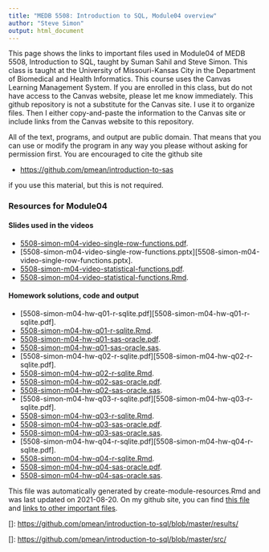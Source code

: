 ```yaml
---
title: "MEDB 5508: Introduction to SQL, Module04 overview"
author: "Steve Simon"
output: html_document
---
```


<!--This file was first created on 2021-07-28.-->

This page shows the links to important files used in Module04 of MEDB 5508, Introduction to SQL, taught by Suman Sahil and Steve Simon. This class is taught at the University of Missouri-Kansas City in the Department of Biomedical and Health Informatics. This course uses the Canvas Learning Management System. If you are enrolled in this class, but do not have access to the Canvas website, please let me know immediately. This github repository is not a substitute for the Canvas site. I use it to organize files. Then I either copy-and-paste the information to the Canvas site or include links from the Canvas website to this repository.

All of the text, programs, and output are public domain. That means that you can use or modify the program in any way you please without asking for permission first. You are encouraged to cite the github site

+ https://github.com/pmean/introduction-to-sas

if you use this material, but this is not required.

### Resources for Module04

#### Slides used in the videos

+ [5508-simon-m04-video-single-row-functions.pdf][5508-simon-m04-video-single-row-functions.pdf].
+ [5508-simon-m04-video-single-row-functions.pptx][5508-simon-m04-video-single-row-functions.pptx].
+ [5508-simon-m04-video-statistical-functions.pdf][5508-simon-m04-video-statistical-functions.pdf].
+ [5508-simon-m04-video-statistical-functions.Rmd][5508-simon-m04-video-statistical-functions.Rmd].

#### Homework solutions, code and output

+ [5508-simon-m04-hw-q01-r-sqlite.pdf][5508-simon-m04-hw-q01-r-sqlite.pdf].
+ [5508-simon-m04-hw-q01-r-sqlite.Rmd][5508-simon-m04-hw-q01-r-sqlite.Rmd].
+ [5508-simon-m04-hw-q01-sas-oracle.pdf][5508-simon-m04-hw-q01-sas-oracle.pdf].
+ [5508-simon-m04-hw-q01-sas-oracle.sas][5508-simon-m04-hw-q01-sas-oracle.sas].
+ [5508-simon-m04-hw-q02-r-sqlite.pdf][5508-simon-m04-hw-q02-r-sqlite.pdf].
+ [5508-simon-m04-hw-q02-r-sqlite.Rmd][5508-simon-m04-hw-q02-r-sqlite.Rmd].
+ [5508-simon-m04-hw-q02-sas-oracle.pdf][5508-simon-m04-hw-q02-sas-oracle.pdf].
+ [5508-simon-m04-hw-q02-sas-oracle.sas][5508-simon-m04-hw-q02-sas-oracle.sas].
+ [5508-simon-m04-hw-q03-r-sqlite.pdf][5508-simon-m04-hw-q03-r-sqlite.pdf].
+ [5508-simon-m04-hw-q03-r-sqlite.Rmd][5508-simon-m04-hw-q03-r-sqlite.Rmd].
+ [5508-simon-m04-hw-q03-sas-oracle.pdf][5508-simon-m04-hw-q03-sas-oracle.pdf].
+ [5508-simon-m04-hw-q03-sas-oracle.sas][5508-simon-m04-hw-q03-sas-oracle.sas].
+ [5508-simon-m04-hw-q04-r-sqlite.pdf][5508-simon-m04-hw-q04-r-sqlite.pdf].
+ [5508-simon-m04-hw-q04-r-sqlite.Rmd][5508-simon-m04-hw-q04-r-sqlite.Rmd].
+ [5508-simon-m04-hw-q04-sas-oracle.pdf][5508-simon-m04-hw-q04-sas-oracle.pdf].
+ [5508-simon-m04-hw-q04-sas-oracle.sas][5508-simon-m04-hw-q04-sas-oracle.sas].

This file was automatically generated by create-module-resources.Rmd and was last updated on 2021-08-20. On my github site, you can find [this file][thisf] and [links to other important files][mygit].

<!---my git--->
[thisf]: https://github.com/pmean/introduction-to-sql/blob/master/modules/5508-04-resources.md
[mygit]: https://github.com/pmean/introduction-to-sql/blob/master/README.md

<!---pdf_h--->
[5508-simon-m04-video-single-row-functions.pdf]: https://github.com/pmean/introduction-to-sql/blob/master/results/5508-simon-m04-video-single-row-functions.pdf
[5508-simon-m04-video-statistical-functions.pdf]: https://github.com/pmean/introduction-to-sql/blob/master/results/5508-simon-m04-video-statistical-functions.pdf

<!---ppt_v--->
[]: https://github.com/pmean/introduction-to-sql/blob/master/results/

<!---rmd_h--->
[5508-simon-m04-hw-q01-r-sqlite.Rmd]: https://github.com/pmean/introduction-to-sql/blob/master/src/5508-simon-m04-hw-q01-r-sqlite.Rmd
[5508-simon-m04-hw-q02-r-sqlite.Rmd]: https://github.com/pmean/introduction-to-sql/blob/master/src/5508-simon-m04-hw-q02-r-sqlite.Rmd
[5508-simon-m04-hw-q03-r-sqlite.Rmd]: https://github.com/pmean/introduction-to-sql/blob/master/src/5508-simon-m04-hw-q03-r-sqlite.Rmd
[5508-simon-m04-hw-q04-r-sqlite.Rmd]: https://github.com/pmean/introduction-to-sql/blob/master/src/5508-simon-m04-hw-q04-r-sqlite.Rmd

<!---rmd_o--->
[]: https://github.com/pmean/introduction-to-sql/blob/master/src/

<!---rmd_v--->
[5508-simon-m04-video-statistical-functions.Rmd]: https://github.com/pmean/introduction-to-sql/blob/master/src/5508-simon-m04-video-statistical-functions.Rmd

<!---sas_h--->
[5508-simon-m04-hw-q01-sas-oracle.sas]: https://github.com/pmean/introduction-to-sql/blob/master/src/5508-simon-m04-hw-q01-sas-oracle.sas
[5508-simon-m04-hw-q02-sas-oracle.sas]: https://github.com/pmean/introduction-to-sql/blob/master/src/5508-simon-m04-hw-q02-sas-oracle.sas
[5508-simon-m04-hw-q03-sas-oracle.sas]: https://github.com/pmean/introduction-to-sql/blob/master/src/5508-simon-m04-hw-q03-sas-oracle.sas
[5508-simon-m04-hw-q04-sas-oracle.sas]: https://github.com/pmean/introduction-to-sql/blob/master/src/5508-simon-m04-hw-q04-sas-oracle.sas

<!---sas_o--->
[5508-simon-m04-hw-q01-sas-oracle.pdf]: https://github.com/pmean/introduction-to-sql/blob/master/src/5508-simon-m04-hw-q01-sas-oracle.pdf
[5508-simon-m04-hw-q02-sas-oracle.pdf]: https://github.com/pmean/introduction-to-sql/blob/master/src/5508-simon-m04-hw-q02-sas-oracle.pdf
[5508-simon-m04-hw-q03-sas-oracle.pdf]: https://github.com/pmean/introduction-to-sql/blob/master/src/5508-simon-m04-hw-q03-sas-oracle.pdf
[5508-simon-m04-hw-q04-sas-oracle.pdf]: https://github.com/pmean/introduction-to-sql/blob/master/src/5508-simon-m04-hw-q04-sas-oracle.pdf
